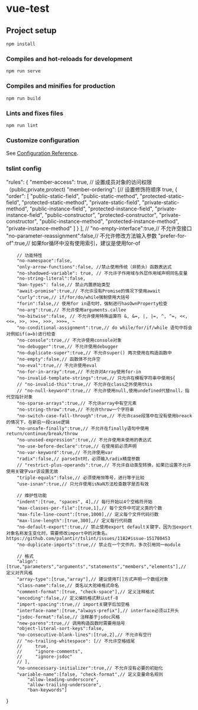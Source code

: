 # vue-test

## Project setup
```
npm install
```

### Compiles and hot-reloads for development
```
npm run serve
```

### Compiles and minifies for production
```
npm run build
```

### Lints and fixes files
```
npm run lint
```

### Customize configuration
See [Configuration Reference](https://cli.vuejs.org/config/).


### tslint config
"rules": {
        "member-access": true, // 设置成员对象的访问权限（public,private,protect)
        "member-ordering": [// 设置修饰符顺序
            true,
            {
                "order": [ 
                    "public-static-field",
                    "public-static-method",
                    "protected-static-field",
                    "protected-static-method",
                    "private-static-field",
                    "private-static-method",
                    "public-instance-field",
                    "protected-instance-field",
                    "private-instance-field",
                    "public-constructor",
                    "protected-constructor",
                    "private-constructor",
                    "public-instance-method",
                    "protected-instance-method",
                    "private-instance-method"
                ]
            }
        ],
        // "no-empty-interface":true,// 不允许空接口
        "no-parameter-reassignment":false,// 不允许修改方法输入参数
        "prefer-for-of":true,// 如果for循环中没有使用索引，建议是使用for-of
 
        // 功能特性
        "no-namespace":false,
        "only-arrow-functions":false, //禁止使用传统（非箭头）函数表达式
        "no-shadowed-variable": true, // 不允许子作用域与外层作用域声明同名变量
        "no-string-literal":false,
        "ban-types": false,// 禁止内置原始类型
        "await-promise":true,// 不允许没有Promise的情况下使用await
        "curly":true,// if/for/do/while强制使用大括号
        "forin":false,// 使用for in语句时，强制进行hasOwnProperty检查
        "no-arg":true,// 不允许使用arguments.callee
        "no-bitwise":false, // 不允许使用特殊运算符 &, &=, |, |=, ^, ^=, <<, <<=, >>, >>=, >>>, >>>=, ~
        "no-conditional-assignment":true,// do while/for/if/while 语句中将会对例如if(a=b)进行检查
        "no-console":true,// 不允许使用console对象
        "no-debugger":true,// 不允许使用debugger
        "no-duplicate-super":true,// 不允许super() 两次使用在构造函数中
        "no-empty":false,// 函数体不允许空
        "no-eval":true,// 不允许使用eval
        "no-for-in-array":true,// 不允许对Array使用for-in
        "no-invalid-template-strings":true,// 只允许在模板字符串中使用${
        // "no-invalid-this":true,// 不允许在class之外使用this
        // "no-null-keyword":true,// 不允许使用null,使用undefined代替null，指代空指针对象
        "no-sparse-arrays":true,// 不允许array中有空元素
        "no-string-throw":true,// 不允许throw一个字符串
        "no-switch-case-fall-through":true,// 不允许case段落中在没有使用breack的情况下，在新启一段case逻辑
        "no-unsafe-finally":true,// 不允许在finally语句中使用return/continue/break/throw
        "no-unused-expression":true,// 不允许使用未使用的表达式
        "no-use-before-declare":true,// 在使用前必须声明
        "no-var-keyword":true,// 不允许使用var
        "radix":false,// parseInt时，必须输入radix精度参数
        // "restrict-plus-operands":true,// 不允许自动类型转换，如果已设置不允许使用关键字var该设置无效
        "triple-equals":false,// 必须使用恒等号，进行等于比较
        "use-isnan":true,// 只允许使用isNaN方法检查数字是否有效
 
        // 维护性功能
        "indent":[true, "spaces", 4],// 每行开始以4个空格符开始
        "max-classes-per-file":[true,1],// 每个文件中可定义类的个数
        "max-file-line-count":[true,1000],// 定义每个文件代码行数
        "max-line-length":[true,300],// 定义每行代码数
        "no-default-export":true,// 禁止使用export default关键字，因为当export对象名称发生变化时，需要修改import中的对象名。https://github.com/palantir/tslint/issues/1182#issue-151780453
        "no-duplicate-imports":true,// 禁止在一个文件内，多次引用同一module
 
        // 格式
        "align":[true,"parameters","arguments","statements","members","elements"],// 定义对齐风格
        "array-type":[true,"array"],// 建议使用T[]方式声明一个数组对象
        "class-name":false,// 类名以大驼峰格式命名
        "comment-format":[true, "check-space"],// 定义注释格式
        "encoding":false,// 定义编码格式默认utf-8
        "import-spacing":true,// import关键字后加空格
        "interface-name":[true,"always-prefix"],// interface必须以I开头
        "jsdoc-format":false,// 注释基于jsdoc风格
        "new-parens":true,// 调用构造函数时需要用括号
        "object-literal-sort-keys":false,
        "no-consecutive-blank-lines":[true,2],// 不允许有空行
        // "no-trailing-whitespace": [// 不允许空格结尾
        //     true,
        //     "ignore-comments",
        //     "ignore-jsdoc"
        // ],
        "no-unnecessary-initializer":true,// 不允许没有必要的初始化
        "variable-name":[false, "check-format",// 定义变量命名规则
            "allow-leading-underscore",
            "allow-trailing-underscore",
            "ban-keywords"]
}
